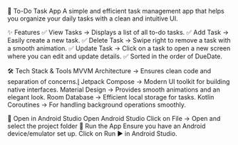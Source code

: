 📌 To-Do Task App
A simple and efficient task management app that helps you organize your daily tasks with a clean and intuitive UI.

✨ Features
✅ View Tasks → Displays a list of all to-do tasks.
✅ Add Task → Easily create a new task.
✅ Delete Task → Swipe right to remove a task with a smooth animation.
✅ Update Task → Click on a task to open a new screen where you can edit and update details.
✅ Sorted in the order of DueDate.

🛠 Tech Stack & Tools
MVVM Architecture → Ensures clean code and separation of concerns.l̥
Jetpack Compose → Modern UI toolkit for building native interfaces.
Material Design → Provides smooth animations and an elegant look.
Room Database → Efficient local storage for tasks.
Kotlin Coroutines → For handling background operations smoothly.

🔹 Open in Android Studio
Open Android Studio
Click on File → Open and select the project folder
🔹 Run the App
Ensure you have an Android device/emulator set up.
Click on Run ▶ in Android Studio.



